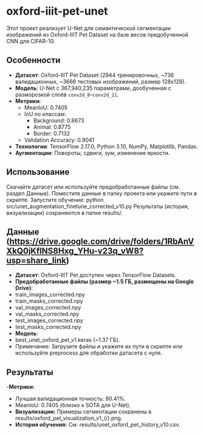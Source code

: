 # oxford-iiit-pet-unet

Этот проект реализует U-Net для семантической сегментации изображений из Oxford-IIIT Pet Dataset на базе весов предобученной CNN для CIFAR-10.

## Особенности
- **Датасет**: Oxford-IIIT Pet Dataset (2944 тренировочных, ~736 валидационных, ~3666 тестовых изображений, размер 128x128).
- **Модель**: U-Net с 367,940,235 параметрами, дообученная с разморозкой слоёв `conv2d_8`–`conv2d_11`.
- **Метрики**:
  - MeanIoU: 0.7405
  - IoU по классам:
    - Background: 0.8673
    - Animal: 0.8775
    - Border: 0.7132
  - Validation Accuracy: 0.9041
- **Технологии**: TensorFlow 2.17.0, Python 3.10, NumPy, Matplotlib, Pandas.
- **Аугментации**: Повороты, сдвиги, зум, изменение яркости.


## Использование
Скачайте датасет или используйте предобработанные файлы (см. раздел Данные).
Поместите данные в папку проекта или укажите пути в скрипте.
Запустите обучение: python src/unet_augmentation_finetune_corrected_v10.py
Результаты (история, визуализации) сохраняются в папке results/.

## Данные (https://drive.google.com/drive/folders/1RbAnVXkQ0jKflNS8Hxg_YHu-v23q_vW8?usp=share_link)
- **Датасет**: Oxford-IIIT Pet доступен через TensorFlow Datasets.
- **Предобработанные файлы (размер ~1.5 ГБ, размещены на Google Drive)**:
- train_images_corrected.npy
- train_masks_corrected.npy
- val_images_corrected.npy
- val_masks_corrected.npy
- test_images_corrected.npy
- test_masks_corrected.npy
- **Модель**:
- best_unet_oxford_pet_v1.keras (~1.37 ГБ).
- Примечание: Загрузите файлы и укажите их пути в скрипте или используйте preprocess для обработки датасета с нуля.


## Результаты
-**Метрики:**
- Лучшая валидационная точность: 90.41%.
 - MeanIoU: 0.7405 (близко к SOTA для U-Net).
- **Визуализации:** Примеры сегментации сохранены в results/oxford_pet_visualization_v1_{i}.png.
 - **История обучения:** См. results/unet_oxford_pet_history_v10.csv.
